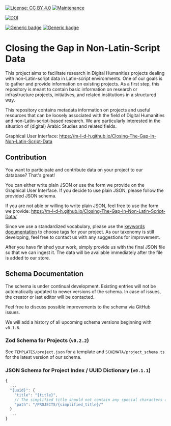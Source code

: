 [![License: CC BY 4.0](https://img.shields.io/badge/License-CC_BY_4.0-lightgrey.svg)](https://creativecommons.org/licenses/by/4.0/)
[![Maintenance](https://img.shields.io/badge/Maintained%3F-yes-green.svg)](https://github.com/Closing-the-Gap-in-NLS-DH/Projects/graphs/commit-activity)

[![DOI](https://zenodo.org/badge/DOI/10.5281/zenodo.8329145.svg)](https://doi.org/10.5281/zenodo.8329145)

[![Generic badge](https://img.shields.io/badge/IndexSchema-v0.1.1-blue.svg)](#json-schema-for-project-index--uuid-dictionary-v011)
[![Generic badge](https://img.shields.io/badge/ProjectsSchema-v0.2.2-blue.svg)](#zod-schema-for-projects-v022)

# Closing the Gap in Non-Latin-Script Data

This project aims to facilitate research in Digital Humanities projects dealing
with non-Latin-script data in Latin-script environments. One of our goals is to
gather and provide information on existing projects. As a first step, this
repository is meant to contain basic information on research or infrastructure
projects, initiatives, and related institutions in a structured way.

This repository contains metadata information on projects and useful resources
that can be loosely associated with the field of Digital Humanities and
non-Latin-script-based research. We are particularly interested in the situation
of (digital) Arabic Studies and related fields.

Graphical User Interface:
<https://m-l-d-h.github.io/Closing-The-Gap-In-Non-Latin-Script-Data>

## Contribution

You want to participate and contribute data on your project to our database?
That's great!

You can either write plain JSON or use the form we provide on the Graphical User
Interface. If you decide to use plain JSON, please follow the provided JSON
schema.

If you are not able or willing to write plain JSON, feel free to use the form we
provide: <https://m-l-d-h.github.io/Closing-The-Gap-In-Non-Latin-Script-Data/>

Since we use a standardized vocabulary, please use the
[keywords documentation](https://github.com/M-L-D-H/Closing-The-Gap-In-Non-Latin-Script-Data/blob/master/KEYWORDS/KEYWORDS_DOCUMENTATION.md)
to choose tags for your project. As our taxonomy is still developing, feel free
to contact us with any suggestions for improvement.

After you have finished your work, simply provide us with the final JSON file so
that we can ingest it. The data will be available immediately after the file is
added to our store.

## Schema Documentation

The schema is under continual development. Existing entries will not be
automatically updated to newer versions of the schema. In case of issues, the
creator or last editor will be contacted.

Feel free to discuss possible improvements to the schema via GitHub issues.

We will add a history of all upcoming schema versions beginning with `v0.1.6`.

### Zod Schema for Projects (`v0.2.2`)

See `TEMPLATES/project.json` for a template and `SCHEMATA/project_schema.ts` for
the latest version of our schema.

### JSON Schema for Project Index / UUID Dictionary (`v0.1.1`)

```javascript
{
  ...
  "{uuid}": {
    "title": "{title}",
    // The simplified title should not contain any special characters and be machine-readable
    "path": "/PROJECTS/{simplified_title}/"
  }
  ...
}
```

